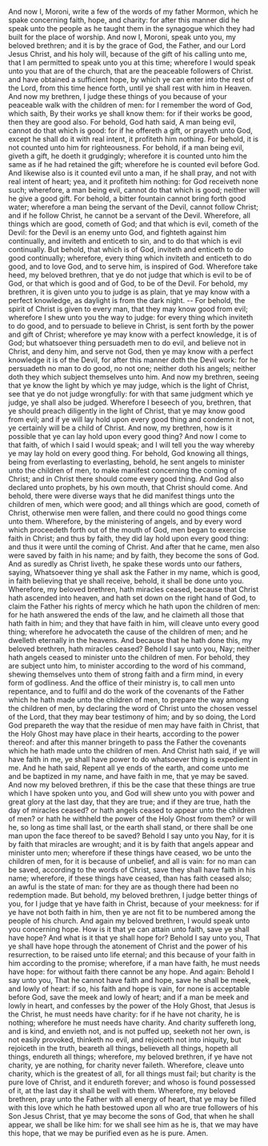 And now I, Moroni, write a few of the words of my father Mormon, which he spake concerning faith, hope, and charity: for after this manner did he speak unto the people as he taught them in the synagogue which they had built for the place of worship. And now I, Moroni, speak unto you, my beloved brethren; and it is by the grace of God, the Father, and our Lord Jesus Christ, and his holy will, because of the gift of his calling unto me, that I am permitted to speak unto you at this time; wherefore I would speak unto you that are of the church, that are the peaceable followers of Christ. and have obtained a sufficient hope, by which ye can enter into the rest of the Lord, from this time hence forth, until ye shall rest with him in Heaven. And now my brethren, I judge these things of you because of your peaceable walk with the children of men: for I remember the word of God, which saith, By their works ye shall know them: for if their works be good, then they are good also. For behold, God hath said, A man being evil, cannot do that which is good: for if he offereth a gift, or prayeth unto God, except he shall do it with real intent, it profiteth him nothing. For behold, it is not counted unto him for righteousness. For behold, if a man being evil, giveth a gift, he doeth it grudgingly; wherefore it is counted unto him the same as if he had retained the gift; wherefore he is counted evil before God. And likewise also is it counted evil unto a man, if he shall pray, and not with real intent of heart; yea, and it profiteth him nothing: for God receiveth none such; wherefore, a man being evil, cannot do that which is good; neither will he give a good gift. For behold, a bitter fountain cannot bring forth good water; wherefore a man being the servant of the Devil, cannot follow Christ; and if he follow Christ, he cannot be a servant of the Devil. Wherefore, all things which are good, cometh of God; and that which is evil, cometh of the Devil: for the Devil is an enemy unto God, and fighteth against him continually, and inviteth and enticeth to sin, and to do that which is evil continually. But behold, that which is of God, inviteth and enticeth to do good continually; wherefore, every thing which inviteth and enticeth to do good, and to love God, and to serve him, is inspired of God. Wherefore take heed, my beloved brethren, that ye do not judge that which is evil to be of God, or that which is  good and of God, to be of the Devil. For behold, my brethren, it is given unto you to judge is as plain, that ye may know with a perfect knowledge, as daylight is from the dark night. -- For behold, the spirit of Christ is given to every man, that they may know good from evil; wherefore I shew unto you the way to judge: for every thing which inviteth to do good, and to persuade to believe in Christ, is sent forth by the power and gift of Christ; wherefore ye may know with a perfect knowledge, it is of God; but whatsoever thing persuadeth men to do evil, and believe not in Christ, and deny him, and serve not God, then ye may know with a perfect knowledge it is of the Devil, for after this manner doth the Devil work: for he persuadeth no man to do good, no not one; neither doth his angels; neither doth they which subject themselves unto him. And now my brethren, seeing that ye know the light by which ye may judge, which is the light of Christ, see that ye do not judge wrongfully: for with that same judgment which ye judge, ye shall also be judged. Wherefore I beseech of you, brethren, that ye should preach diligently in the light of Christ, that ye may know good from evil; and if ye will lay hold upon every good thing and condemn it not, ye certainly will be a child of Christ. And now, my brethren, how is it possible that ye can lay hold upon every good thing? And now I come to that faith, of which I said I would speak; and I will tell you the way whereby ye may lay hold on every good thing. For behold, God knowing all things, being from everlasting to everlasting, behold, he sent angels to minister unto the children of men, to make manifest concerning the coming of Christ; and in Christ there should come every good thing. And God also declared unto prophets, by his own mouth, that Christ should come. And behold, there were diverse ways that he did manifest things unto the children of men, which were good; and all things which are good, cometh of Christ, otherwise men were fallen, and there could no good things come unto them. Wherefore, by the ministering of angels, and by every word which proceedeth forth out of the mouth of God, men began to exercise faith in Christ; and thus by faith, they did lay hold upon every good thing: and thus it were until the coming of Christ. And after that he came, men also were saved by faith in his name; and by faith, they become the sons of God. And as suredly as Christ liveth, he spake these  words unto our fathers, saying, Whatsoever thing ye shall ask the Father in my name, which is good, in faith believing that ye shall receive, behold, it shall be done unto you. Wherefore, my beloved brethren, hath miracles ceased, because that Christ hath ascended into heaven, and hath set down on the right hand of God, to claim the Father his rights of mercy which he hath upon the children of men: for he hath answered the ends of the law, and he claimeth all those that hath faith in him; and they that have faith in him, will cleave unto every good thing; wherefore he advocateth the cause of the children of men; and he dwelleth eternally in the heavens. And because that he hath done this, my beloved brethren, hath miracles ceased? Behold I say unto you, Nay; neither hath angels ceased to minister unto the children of men. For behold, they are subject unto him, to minister according to the word of his command, shewing themselves unto them of strong faith and a firm mind, in every form of godliness. And the office of their ministry is, to call men unto repentance, and to fulfil and do the work of the covenants of the Father which he hath made unto the children of men, to prepare the way among the children of men, by declaring the word of Christ unto the chosen vessel of the Lord, that they may bear testimony of him; and by so doing, the Lord God prepareth the way that the residue of men may have faith in Christ, that the Holy Ghost may have place in their hearts, according to the power thereof: and after this manner bringeth to pass the Father the covenants which he hath made unto the children of men. And Christ hath said, if ye will have faith in me, ye shall have power to do whatsoever thing is expedient in me. And he hath said, Repent all ye ends of the earth, and come unto me and be baptized in my name, and have faith in me, that ye may be saved. And now my beloved brethren, if this be the case that these things are true which I have spoken unto you, and God will shew unto you with power and great glory at the last day, that they are true; and if they are true, hath the day of miracles ceased? or hath angels ceased to appear unto the children of men? or hath he withheld the power of the Holy Ghost from them? or will he, so long as time shall last, or the earth shall stand, or there shall be one man upon the face thereof to be saved? Behold I say unto you Nay, for it is by faith that miracles are wrought; and it is by faith that angels appear and minister unto men; wherefore if these things have ceased, wo  be unto the children of men, for it is because of unbelief, and all is vain: for no man can be saved, according to the words of Christ, save they shall have faith in his name; wherefore, if these things have ceased, than has faith ceased also; an awful is the state of man: for they are as though there had been no redemption made. But behold, my beloved brethren, I judge better things of you, for I judge that ye have faith in Christ, because of your meekness: for if ye have not both faith in him, then ye are not fit to be numbered among the people of his church. And again my beloved brethren, I would speak unto you concerning hope. How is it that ye can attain unto faith, save ye shall have hope? And what is it that ye shall hope for? Behold I say unto you, That ye shall have hope through the atonement of Christ and the power of his resurrection, to be raised unto life eternal; and this because of your faith in him according to the promise; wherefore, if a man have faith, he must needs have hope: for without faith there cannot be any hope. And again: Behold I say unto you, That he cannot have faith and hope, save he shall be meek, and lowly of heart: if so, his faith and hope is vain, for none is acceptable before God, save the meek and lowly of heart; and if a man be meek and lowly in heart, and confesses by the power of the Holy Ghost, that Jesus is the Christ, he must needs have charity: for if he have not charity, he is nothing; wherefore he must needs have charity. And charity suffereth long, and is kind, and envieth not, and is not puffed up, seeketh not her own, is not easily provoked, thinketh no evil, and rejoiceth not into iniquity, but rejoiceth in the truth, beareth all things, believeth all things, hopeth all things, endureth all things; wherefore, my beloved brethren, if ye have not charity, ye are nothing, for charity never faileth. Wherefore, cleave unto charity, which is the greatest of all, for all things must fail; but charity is the pure love of Christ, and it endureth forever; and whoso is found possessed of it, at the last day it shall be well with them. Wherefore, my beloved brethren, pray unto the Father with all energy of heart, that ye may be filled with this love which he hath bestowed upon all who are true followers of his Son Jesus Christ, that ye may become the sons of God, that when he shall appear, we shall be like him: for we shall see him as he is, that we may have this hope, that we may be purified even as he is pure. Amen.